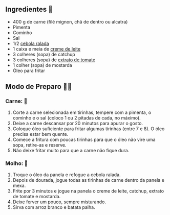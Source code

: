 ## Ingredientes :stew:

- 400 g de carne (filé mignon, chã de dentro ou alcatra)
- Pimenta
- Cominho
- Sal
- 1/2 [cebola ralada](https://blog.tudogostoso.com.br/dicas-de-cozinha/como-cortar-cebola-sem-chorar-5-truques/)
- 1 caixa e meia de [creme de leite](https://blog.tudogostoso.com.br/dicas-de-cozinha/creme-de-leite-fresco-caseiro-de-caixinha-e-mais/)
- 3 colheres (sopa) de catchup
- 3 colheres (sopa) de [extrato de tomate](https://blog.tudogostoso.com.br/dicas-de-cozinha/diferenca-entre-molho-e-extrato-de-tomate/)
- 1 colher (sopa) de mostarda
- Óleo para fritar



## Modo de Preparo :man_cook:

### Carne: :meat_on_bone:

1. Corte a carne selecionada em tirinhas, tempere com a pimenta, o cominho e o sal (coloco 1 ou 2 pitadas de cada, no máximo).
2. Deixe a carne descansar por 20 minutos para apurar o gosto.
3. Coloque óleo suficiente para fritar algumas tirinhas (entre 7 e 8). O óleo precisa estar bem quente.
4. Comece a fritura com poucas tirinhas para que o óleo não vire uma sopa, retire-as e reserve.
5. Não deixe fritar muito para que a carne não fique dura.

### Molho: :curry:

1. Troque o óleo da panela e refogue a cebola ralada.
2. Depois de dourada, jogue todas as tirinhas de carne dentro da panela e mexa.
3. Frite por 3 minutos e jogue na panela o creme de leite, catchup, extrato de tomate e mostarda.
4. Deixe ferver um pouco, sempre misturando.
5. Sirva com arroz branco e batata palha.